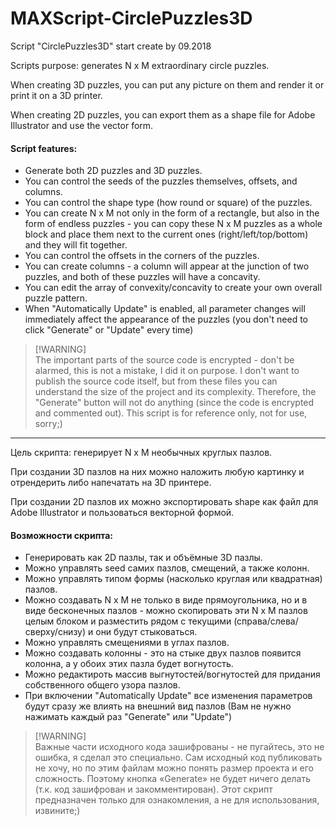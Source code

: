 # MAXScript-CirclePuzzles3D
Script "CirclePuzzles3D" start create by 09.2018

Scripts purpose: generates N x M extraordinary circle puzzles.

When creating 3D puzzles, you can put any picture on them and render it or print it on a 3D printer.

When creating 2D puzzles, you can export them as a shape file for Adobe Illustrator and use the vector form.

#### Script features:
*   Generate both 2D puzzles and 3D puzzles.
*   You can control the seeds of the puzzles themselves, offsets, and columns.
*   You can control the shape type (how round or square) of the puzzles.
*   You can create N x M not only in the form of a rectangle, but also in the form of endless puzzles - you can copy these N x M puzzles as a whole block and place them next to the current ones (right/left/top/bottom) and they will fit together.
*   You can control the offsets in the corners of the puzzles.
*   You can create columns - a column will appear at the junction of two puzzles, and both of these puzzles will have a concavity.
*   You can edit the array of convexity/concavity to create your own overall puzzle pattern.
*   When "Automatically Update" is enabled, all parameter changes will immediately affect the appearance of the puzzles (you don't need to click "Generate" or "Update" every time)

> [!WARNING]\
> The important parts of the source code is encrypted - don't be alarmed, this is not a mistake, I did it on purpose. I don't want to publish the source code itself, but from these files you can understand the size of the project and its complexity. Therefore, the "Generate" button will not do anything (since the code is encrypted and commented out). This script is for reference only, not for use, sorry;)

---

Цель скрипта: генерирует N x M необычных круглых пазлов.

При создании 3D пазлов на них можно наложить любую картинку и отрендерить либо напечатать на 3D принтере.

При создании 2D пазлов их можно экспортировать shape как файл для Adobe Illustrator и пользоваться векторной формой.

#### Возможности скрипта:
*   Генерировать как 2D пазлы, так и объёмные 3D пазлы.
*   Можно управлять seed самих пазлов, смещений, а также колонн.
*   Можно управлять типом формы (насколько круглая или квадратная) пазлов.
*   Можно создавать N x M не только в виде прямоугольника, но и в виде бесконечных пазлов - можно скопировать эти N x M пазлов целым блоком и разместить рядом с текущими (справа/слева/сверху/снизу) и они будут стыковаться.
*   Можно управлять смещениями в углах пазлов.
*   Можно создавать колонны - это на стыке двух пазлов появится колонна, а у обоих этих пазла будет вогнутость.
*   Можно редактироть массив выгнутостей/вогнутостей для придания собственного общего узора пазлов.
*   При включении "Automatically Update" все изменения параметров будут сразу же влиять на внешний вид пазлов (Вам не нужно нажимать каждый раз "Generate" или "Update")

> [!WARNING]\
> Важные части исходного кода зашифрованы - не пугайтесь, это не ошибка, я сделал это специально. Сам исходный код публиковать не хочу, но по этим файлам можно понять размер проекта и его сложность. Поэтому кнопка «Generate» не будет ничего делать (т.к. код зашифрован и закомментирован). Этот скрипт предназначен только для ознакомления, а не для использования, извините;)
